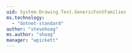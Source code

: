 ```yaml
---
uid: System.Drawing.Text.GenericFontFamilies
ms.technology: 
  - "dotnet-standard"
author: "stevehoag"
ms.author: "shoag"
manager: "wpickett"
---
```


